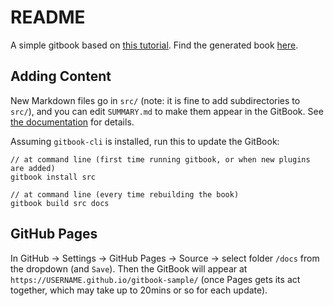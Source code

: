 # README

A simple gitbook based on [this tutorial](https://hackernoon.com/how-to-publish-a-book-with-gitbook-cli-and-github-pages-in-7-minutes-i61w3wjn). Find the generated book [here](https://ukoehb.github.io/gitbook-sample/).


## Adding Content

New Markdown files go in `src/` (note: it is fine to add subdirectories to `src/`), and you can edit `SUMMARY.md` to make them appear in the GitBook. See [the documentation](https://gitbookio.gitbooks.io/documentation/content/index.html) for details.

Assuming `gitbook-cli` is installed, run this to update the GitBook:

```
// at command line (first time running gitbook, or when new plugins are added)
gitbook install src

// at command line (every time rebuilding the book)
gitbook build src docs
```


## GitHub Pages

In GitHub -> Settings -> GitHub Pages -> Source -> select folder `/docs` from the dropdown (and `Save`). Then the GitBook will appear at `https://USERNAME.github.io/gitbook-sample/` (once Pages gets its act together, which may take up to 20mins or so for each update).
